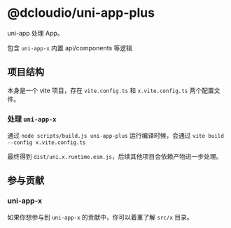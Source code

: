# @dcloudio/uni-app-plus

uni-app 处理 App。

包含 `uni-app-x` 内置 api/components 等逻辑

## 项目结构

本身是一个 vite 项目，存在 `vite.config.ts` 和 `x.vite.config.ts` 两个配置文件。

### 处理 `uni-app-x`

通过 `node scripts/build.js uni-app-plus` 运行编译时候，会通过 `vite build --config x.vite.config.ts`

最终得到 `dist/uni.x.runtime.esm.js`，后续其他项目会依赖产物进一步处理。

## 参与贡献

### uni-app-x

如果你想参与到 `uni-app-x` 的贡献中，你可以着重了解 `src/x` 目录。
